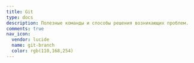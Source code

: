 ```yaml
---
title: Git
type: docs
description: Полезные команды и способы решения возникающих проблем.
comments: true
nav_icon:
  vendor: lucide
  name: git-branch
  color: rgb(110,168,254)
---
```


